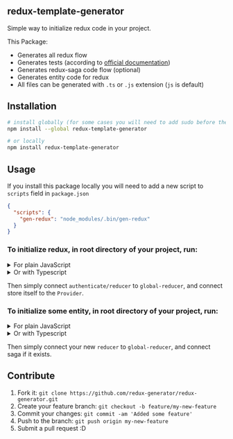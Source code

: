## redux-template-generator

Simple way to initialize redux code in your project. 

This Package: 

- Generates all redux flow
- Generates tests (according to [official documentation](https://redux.js.org/recipes/writing-tests))
- Generates redux-saga code flow (optional)
- Generates entity code for redux
- All files can be generated with `.ts` or `.js` extension (`js` is default)


## Installation

```sh
# install globally (for some cases you will need to add sudo before the command)
npm install --global redux-template-generator

# or locally
npm install redux-template-generator
```

## Usage

If you install this package locally you will need to add a new script to `scripts` field in `package.json`

```json
{
  "scripts": {
    "gen-redux": "node_modules/.bin/gen-redux"
  }
}
```

### To initialize redux, in root directory of your project, run:

<details>
    <summary>For plain JavaScript</summary>

```sh
# globally
gen-redux init-redux
# locally
npm run gen-redux init-redux
```

It will generate (redux-saga is optional):

```sh
store folder name /
  ├─ authenticate /
  │  ├─ actions.js
  │  ├─ action.test.js
  │  ├─ api.js
  │  ├─ reducer.js
  │  ├─ reducer.test.js
  │  ├─ types.js
  │  └─ saga.js
  ├─ index.js
  ├─ global-reducer.js
  ├─ saga.js
  └─ initial-store.js
```
</details>


<details>
    <summary>Or with Typescript</summary>

```sh
# globally
gen-redux init-redux --ts or gen-redux init-redux --typescript
# locally
npm run gen-redux init-redux -- --ts or npm run gen-redux init-redux -- --typescript
```

It will generate (redux-saga is optional):

```sh
store folder name /
  ├─ authenticate /
  │  ├─ actions.ts
  │  ├─ action.test.ts
  │  ├─ api.ts
  │  ├─ reducer.ts
  │  ├─ reducer.test.ts
  │  ├─ model.ts
  │  ├─ types.ts
  │  └─ saga.ts
  ├─ index.ts
  ├─ global-reducer.ts
  ├─ model.ts
  ├─ saga.ts
  └─ initial-store.ts
```
</details>


Then simply connect `authenticate/reducer` to `global-reducer`, and connect store itself to the `Provider`.


### To initialize some entity, in root directory of your project, run:

<details>
    <summary>For plain JavaScript</summary>

```sh
# globally
gen-redux init-entity
# locally
npm run gen-redux init-entity
```

It will generate (redux-saga is optional):

```sh
folder name /
  ├─ actions.js
  ├─ action.test.js
  ├─ api.js
  ├─ reducer.js
  ├─ reducer.test.js
  ├─ types.js
  └─ saga.js
```
</details>


<details>
    <summary>Or with Typescript</summary>

```sh
# globally
gen-redux init-entity --ts or gen-redux init-entity --typescript
# locally
npm run gen-redux init-entity -- --ts or npm run gen-redux init-entity -- --typescript
```

It will generate (redux-saga is optional):

```sh
folder name /
  ├─ actions.ts
  ├─ action.test.ts
  ├─ api.ts
  ├─ reducer.ts
  ├─ reducer.test.ts
  ├─ types.ts
  ├─ model.ts
  └─ saga.ts
```
</details>


Then simply connect your new `reducer` to `global-reducer`, and connect saga if it exists.


## Contribute

1. Fork it: `git clone https://github.com/redux-generator/redux-generator.git`
2. Create your feature branch: `git checkout -b feature/my-new-feature`
3. Commit your changes: `git commit -am 'Added some feature'`
4. Push to the branch: `git push origin my-new-feature`
5. Submit a pull request :D
